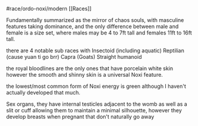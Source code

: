 #race/ordo-noxi/modern 
[[Races]]



Fundamentally summarized as the mirror of chaos souls, with masculine features taking dominance, and the only difference between male and female is a size set, where males may be 4 to 7ft tall and females 11ft to 16ft tall.

there are 4 notable sub races with
Insectoid (including aquatic)
Reptilian (cause yuan ti go brr)
Capra (Goats)
Straight humanoid

the royal bloodlines are the only ones that have porcelain white skin however the smooth and shinny skin is a universal Noxi feature.

the lowest/most common form of Noxi energy is green although I haven't actually developed that much.

Sex organs, they have internal testicles adjacent to the womb as well as a slit or cuff allowing them to maintain a minimal silhouette, however they develop breasts when pregnant that don't naturally go away


